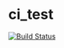 # ci_test

[![Build Status](https://travis-ci.org/jgoppert/ci_test.svg?branch=master)](https://travis-ci.org/jgoppert/ci_test)
